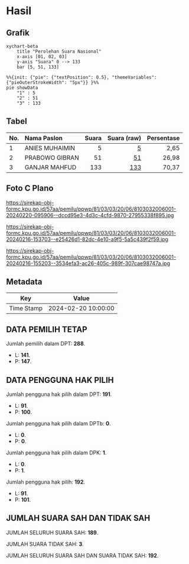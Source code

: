 # Hasil

## Grafik

```mermaid
xychart-beta
    title "Perolehan Suara Nasional"
    x-axis [01, 02, 03]
    y-axis "Suara" 0 --> 133
    bar [5, 51, 133]
```

```mermaid
%%{init: {"pie": {"textPosition": 0.5}, "themeVariables": {"pieOuterStrokeWidth": "5px"}} }%%
pie showData
    "1" : 5
    "2" : 51
    "3" : 133
```

## Tabel

| No. | Nama Paslon    | Suara | Suara (raw) | Persentase |
|:--- |:-------------- | -----:| -----------:| ----------:|
| 1   | ANIES MUHAIMIN | 5     | [5][p-1]    | 2,65       |
| 2   | PRABOWO GIBRAN | 51    | [51][p-2]   | 26,98      |
| 3   | GANJAR MAHFUD  | 133   | [133][p-3]  | 70,37      |


[p-1]: https://github.com/gigit-pemilu/pemilu-2024/blob/main/pilpres/hitung-suara/sub/81-maluku/sub/03-kepulauan-tanimbar/sub/03-wertamrian/sub/2006-arui-bab/sub/001-tps/sub/paslon-1.txt
[p-2]: https://github.com/gigit-pemilu/pemilu-2024/blob/main/pilpres/hitung-suara/sub/81-maluku/sub/03-kepulauan-tanimbar/sub/03-wertamrian/sub/2006-arui-bab/sub/001-tps/sub/paslon-2.txt
[p-3]: https://github.com/gigit-pemilu/pemilu-2024/blob/main/pilpres/hitung-suara/sub/81-maluku/sub/03-kepulauan-tanimbar/sub/03-wertamrian/sub/2006-arui-bab/sub/001-tps/sub/paslon-3.txt

## Foto C Plano

https://sirekap-obj-formc.kpu.go.id/57aa/pemilu/ppwp/81/03/03/20/06/8103032006001-20240220-095906--dccd95e3-4d3c-4cfd-9870-27955338f895.jpg

https://sirekap-obj-formc.kpu.go.id/57aa/pemilu/ppwp/81/03/03/20/06/8103032006001-20240216-153703--e25426d1-82dc-4e10-a9f5-5a5c439f2f59.jpg

https://sirekap-obj-formc.kpu.go.id/57aa/pemilu/ppwp/81/03/03/20/06/8103032006001-20240216-155203--3534efa3-ac26-405c-989f-307cae98747a.jpg


## Metadata

| Key        | Value               |
| ---------- | ------------------- |
| Time Stamp | 2024-02-20 10:00:00 |


## DATA PEMILIH TETAP

Jumlah pemilih dalam DPT: **288**.
 * L: **141**.
 * P: **147**.

## DATA PENGGUNA HAK PILIH

Jumlah pengguna hak pilih dalam DPT: **191**.
 * L: **91**.
 * P: **100**.

Jumlah pengguna hak pilih dalam DPTb: **0**.
 * L: **0**.
 * P: **0**.

Jumlah pengguna hak pilih dalam DPK: **1**.
 * L: **0**.
 * P: **1**.

Jumlah pengguna hak pilih: **192**.
 * L: **91**.
 * P: **101**.

## JUMLAH SUARA SAH DAN TIDAK SAH

JUMLAH SELURUH SUARA SAH: **189**.

JUMLAH SUARA TIDAK SAH: **3**.

JUMLAH SELURUH SUARA SAH DAN SUARA TIDAK SAH: **192**.


